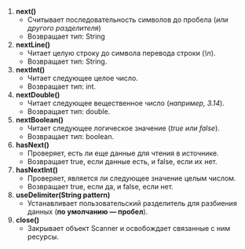 
1. **next()**
	- Считывает последовательность символов до пробела (*или другого разделителя*)
	- Возвращает тип:  String
2. **nextLine()**
	- Читает целую строку до символа перевода строки (*\n*).
	- Возвращает тип: String.
3. **nextInt()**
	- Читает следующее целое число.
	- Возвращает тип: int.
4. **nextDouble()**
    - Читает следующее вещественное число (*например, 3.14*).
    - Возвращает тип: double.
5. **nextBoolean()**
    - Читает следующее логическое значение (*true или false*).
    - Возвращает тип: boolean.
6. **hasNext()**
    - Проверяет, есть ли еще данные для чтения в источнике.
    - Возвращает true, если данные есть, и false, если их нет.
7. **hasNextInt()**
    - Проверяет, является ли следующее значение целым числом.
    - Возвращает true, если да, и false, если нет.
8. **useDelimiter(String pattern)**
    - Устанавливает пользовательский разделитель для разбиения данных (**по умолчанию — пробел**).
9. **close()**
    - Закрывает объект Scanner и освобождает связанные с ним ресурсы.